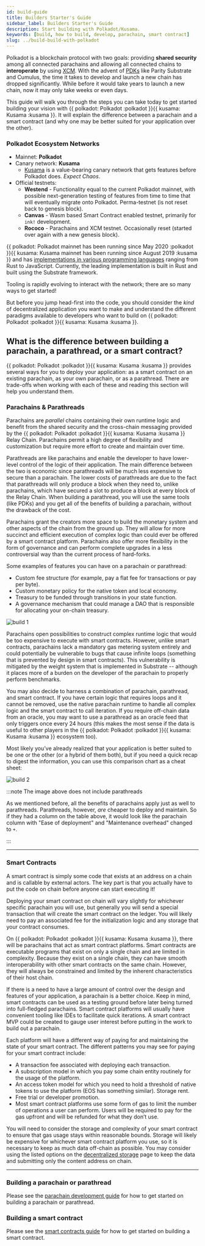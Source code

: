 ```yaml
---
id: build-guide
title: Builders Starter's Guide
sidebar_label: Builders Starter's Guide
description: Start building with Polkadot/Kusama.
keywords: [build, how to build, develop, parachain, smart contract]
slug: ../build-build-with-polkadot
---
```


Polkadot is a blockchain protocol with two goals: providing **shared security** among all connected
parachains and allowing all connected chains to **interoperate** by using
[XCM](../learn/learn-xcm.md). With the advent of 
[PDKs](build-parachains.md##parachain-development-kit-(pdk)) like Parity Substrate and
Cumulus, the time it takes to develop and launch a new chain has dropped significantly. While before
it would take years to launch a new chain, now it may only take weeks or even days.

This guide will walk you through the steps you can take today to get started building your vision
with {{ polkadot: Polkadot :polkadot }}{{ kusama: Kusama :kusama }}. 
It will explain the difference between a parachain and a smart contract 
(and why one may be better suited for your application over the other).

### Polkadot Ecosystem Networks

- Mainnet: **Polkadot**
- Canary network: **Kusama**
  - [Kusama](https://kusama.network/) is a value-bearing canary network that gets features before
    Polkadot does. *Expect Chaos*.
- Official testnets:
  - **Westend** - Functionality equal to the current Polkadot mainnet, with possible next-generation
    testing of features from time to time that will eventually migrate onto Polkadot. Perma-testnet 
    (is not reset back to genesis block).
  - **Canvas** - Wasm based Smart Contract enabled testnet, primarily for `ink!` development.
  - **Rococo** - Parachains and XCM testnet. Occasionally reset (started over again with a new genesis block).

{{ polkadot: Polkadot mainnet has been running since May 2020 :polkadot }}{{ kusama: Kusama mainnet has been 
running since August 2019 :kusama }} and has
[implementations in various programming languages](../learn/learn-implementations.md) ranging from 
Rust to JavaScript. Currently, the leading implementation is built in Rust and built using the 
Substrate framework.

Tooling is rapidly evolving to interact with the network; there are so many ways to get started!

But before you jump head-first into the code, you should consider the *kind* of decentralized
application you want to make and understand the different paradigms available to developers who want
to build on {{ polkadot: Polkadot :polkadot }}{{ kusama: Kusama :kusama }}.

## What is the difference between building a parachain, a parathread, or a smart contract?

{{ polkadot: Polkadot :polkadot }}{{ kusama: Kusama :kusama }} provides several ways for you 
to deploy your application: as a smart contract on an existing
parachain, as your own parachain, or as a parathread. There are trade-offs when working with each 
of these and reading this section will help you understand them.

### Parachains & Parathreads

Parachains are *parallel* chains containing their own runtime logic and benefit from the 
shared security and the cross-chain messaging provided by the {{ polkadot: Polkadot :polkadot }}{{ kusama: 
Kusama :kusama }} Relay Chain. Parachains permit a high degree of flexibility and 
customization but require more effort to create and maintain over time.

Parathreads are like parachains and enable the developer to have lower-level control of the logic of
their application. The main difference between the two is economic since parathreads will be much
less expensive to secure than a parachain. The lower costs of parathreads are due to the fact that
parathreads will only produce a block when they need to, unlike parachains, which have secured a
slot to produce a block at every block of the Relay Chain. When building a parathread, you will use
the same tools (like PDKs) and you get all of the benefits of building a parachain, without the
drawback of the cost.

Parachains grant the creators more space to build the monetary system and other aspects of the chain
from the ground up. They will allow for more succinct and efficient execution of complex logic than
could ever be offered by a smart contract platform. Parachains also offer more flexibility in the
form of governance and can perform complete upgrades in a less controversial way than the current
process of hard-forks.

Some examples of features you can have on a parachain or parathread:

- Custom fee structure (for example, pay a flat fee for transactions or pay per byte).
- Custom monetary policy for the native token and local economy.
- Treasury to be funded through transitions in your state function.
- A governance mechanism that could manage a DAO that is responsible for allocating your on-chain
  treasury.

![build 1](../assets/build-1.png)

Parachains open possibilities to construct complex runtime logic that would be too expensive to
execute with smart contracts. However, unlike smart contracts, parachains lack a mandatory gas
metering system entirely and could potentially be vulnerable to bugs that cause infinite loops
(something that is prevented by design in smart contracts). This vulnerability is mitigated by the
weight system that is implemented in Substrate -- although it places more of a burden on the
developer of the parachain to properly perform benchmarks.

You may also decide to harness a combination of parachain, parathread, and smart contract. If you
have certain logic that requires loops and it cannot be removed, use the native parachain runtime to
handle all complex logic and the smart contract to call iteration. If you require off-chain data
from an oracle, you may want to use a parathread as an oracle feed that only triggers once every 24
hours (this makes the most sense if the data is useful to other players in the 
{{ polkadot: Polkadot :polkadot }}{{ kusama: Kusama :kusama }} ecosystem too).

Most likely you’ve already realized that your application is better suited to be one or the other
(or a hybrid of them both), but if you need a quick recap to digest the information, you can use
this comparison chart as a cheat sheet:

![build 2](../assets/build-2.png)

:::note The image above does not include parathreads

As we mentioned before, all the benefits of parachains apply just as well to parathreads. 
Parathreads, however, *are* cheaper to deploy and maintain. So if they had a column on the table 
above, it would look like the parachain column with "Ease of deployment" and "Maintenance overhead" 
changed to `+`.

:::

--- 

### Smart Contracts

A smart contract is simply some code that exists at an address on a chain and is callable by
external actors. The key part is that you actually have to put the code on chain before anyone can
start executing it!

Deploying your smart contract on chain will vary slightly for whichever specific parachain you will
use, but generally you will send a special transaction that will create the smart contract on the
ledger. You will likely need to pay an associated fee for the initialization logic and any storage
that your contract consumes.

On {{ polkadot: Polkadot :polkadot }}{{ kusama: Kusama :kusama }}, there will be 
parachains that act as smart contract platforms. Smart contracts are executable programs that exist 
on only a single chain and are limited in complexity. Because they exist on a single chain, they can 
have smooth interoperability with other smart contracts on the same chain. However, they will always 
be constrained and limited by the inherent characteristics of their host chain.

If there is a need to have a large amount of control over the design and features of your
application, a parachain is a better choice. Keep in mind, smart contracts can be used as a testing
ground before later being turned into full-fledged parachains. Smart contract platforms will usually
have convenient tooling like IDEs to facilitate quick iterations. A smart contract MVP could be
created to gauge user interest before putting in the work to build out a parachain.

Each platform will have a different way of paying for and maintaining the state of your smart
contract. The different patterns you may see for paying for your smart contract include:

- A transaction fee associated with deploying each transaction.
- A subscription model in which you pay some chain entity routinely for the usage of the platform.
- An access token model for which you need to hold a threshold of native tokens to use the platform
  (EOS has something similar). Storage rent.
- Free trial or developer promotion.
- Most smart contract platforms use some form of gas to limit the number of operations a user can
  perform. Users will be required to pay for the gas upfront and will be refunded for what they
  don’t use.

You will need to consider the storage and complexity of your smart contract to ensure that gas usage
stays within reasonable bounds. Storage will likely be expensive for whichever smart contract
platform you use, so it is necessary to keep as much data off-chain as possible. You may consider
using the listed options on the [decentralized storage](build-storage.md) page to keep the data and 
submitting only the content address on chain.

---

### Building a parachain or parathread

Please see the [parachain development guide](build-parachains.md) for how to get started on building 
a parachain or parathread.

### Building a smart contract

Please see the [smart contracts guide](build-smart-contracts.md) for how to get started on building 
a smart contract.
